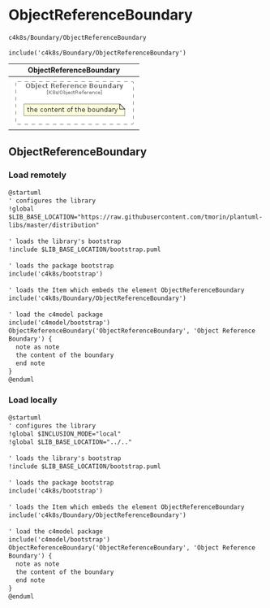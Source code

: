 # ObjectReferenceBoundary


```text
c4k8s/Boundary/ObjectReferenceBoundary
```

```text
include('c4k8s/Boundary/ObjectReferenceBoundary')
```



| ObjectReferenceBoundary |
| :---: |
| ![illustration for ObjectReferenceBoundary](../../c4k8s/Boundary/ObjectReferenceBoundary.Local.png) |




## ObjectReferenceBoundary

### Load remotely
```plantuml
@startuml
' configures the library
!global $LIB_BASE_LOCATION="https://raw.githubusercontent.com/tmorin/plantuml-libs/master/distribution"

' loads the library's bootstrap
!include $LIB_BASE_LOCATION/bootstrap.puml

' loads the package bootstrap
include('c4k8s/bootstrap')

' loads the Item which embeds the element ObjectReferenceBoundary
include('c4k8s/Boundary/ObjectReferenceBoundary')

' load the c4model package
include('c4model/bootstrap')
ObjectReferenceBoundary('ObjectReferenceBoundary', 'Object Reference Boundary') {
  note as note
  the content of the boundary
  end note
}
@enduml
```

### Load locally
```plantuml
@startuml
' configures the library
!global $INCLUSION_MODE="local"
!global $LIB_BASE_LOCATION="../.."

' loads the library's bootstrap
!include $LIB_BASE_LOCATION/bootstrap.puml

' loads the package bootstrap
include('c4k8s/bootstrap')

' loads the Item which embeds the element ObjectReferenceBoundary
include('c4k8s/Boundary/ObjectReferenceBoundary')

' load the c4model package
include('c4model/bootstrap')
ObjectReferenceBoundary('ObjectReferenceBoundary', 'Object Reference Boundary') {
  note as note
  the content of the boundary
  end note
}
@enduml
```

